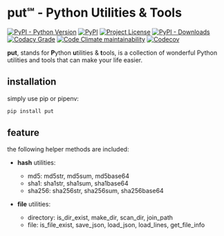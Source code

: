 # put℠ - **P**ython **U**tilities & **T**ools

[![PyPI - Python Version](https://img.shields.io/pypi/pyversions/put?style=flat-square)](https://pypi.org/project/put/)
[![PyPI](https://img.shields.io/pypi/v/put?style=flat-square)](https://pypi.org/project/put/)
[![Project License](https://img.shields.io/pypi/l/put?style=flat-square)](https://github.com/an63/put/blob/master/LICENSE)
[![PyPI - Downloads](https://img.shields.io/pypi/dw/put?style=flat-square)](https://pepy.tech/project/put)
[![Codacy Grade](https://img.shields.io/codacy/grade/f1c04ec78a4b45a4b8d95d89c94ba24e?style=flat-square)](https://www.codacy.com/manual/an9an63/put)
[![Code Climate maintainability](https://img.shields.io/codeclimate/maintainability-percentage/an63/put?style=flat-square)](https://codeclimate.com/github/an63/put)
[![Codecov](https://img.shields.io/codecov/c/gh/an63/put?style=flat-square)](https://codecov.io/gh/an63/put)

**put**, stands for **P**ython **u**tilities & **t**ools, is a collection of wonderful Python utilities and tools that can make your life easier.

## installation

simply use pip or pipenv:

```bash
pip install put
```

## feature

the following helper methods are included:

-   **hash** utilities:
    -   md5: md5str, md5sum, md5base64
    -   sha1: sha1str, sha1sum, sha1base64
    -   sha256: sha256str, sha256sum, sha256base64

-   **file** utilities:
    -   directory: is_dir_exist, make_dir, scan_dir, join_path
    -   file: is_file_exist, save_json, load_json, load_lines, get_file_info
